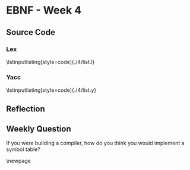 # EBNF - Week 4
## Source Code
### Lex
\lstinputlisting[style=code]{./4/list.l}


### Yacc
\lstinputlisting[style=code]{./4/list.y}


## Reflection



## Weekly Question

If you were building a compiler, how do you think you would implement a symbol
table?



\newpage
